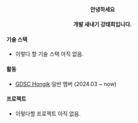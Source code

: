 <div style="text-align: center;">

#### 안녕하세요

#### 개발 새내기 강태희입니다.

</div>

#### 기술 스택
- 이렇다 할 기술 스택 아직 없음.

#### 활동

- [GDSC Hongik](https://github.com/GDSC-Hongik) 일반 멤버 (2024.03 ~ now)

#### 프로젝트

- 이렇다할 프로젝트 아직 없음.